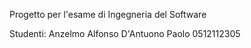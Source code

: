 Progetto per l'esame di Ingegneria del Software

Studenti:
Anzelmo Alfonso
D'Antuono Paolo 0512112305
